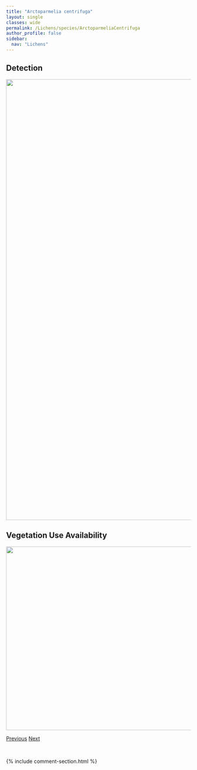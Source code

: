 ```yaml
---
title: "Arctoparmelia centrifuga"
layout: single
classes: wide
permalink: /Lichens/species/ArctoparmeliaCentrifuga
author_profile: false
sidebar:
  nav: "Lichens"
---
```


<h2>Detection</h2>

<a href="https://drive.google.com/uc?export=view&id=1z5KR1HZH1_uK1O_eNJxD7EH7Cg77_TOV">
<img src="https://drive.google.com/uc?export=view&id=1z5KR1HZH1_uK1O_eNJxD7EH7Cg77_TOV" height = "1200" width = "800">
</a>


<h2>Vegetation Use Availability</h2>

<a href="https://drive.google.com/uc?export=view&id=1M-uTo8IKwPfblw8FxlGhRDMUHxh6Mb9t">
<img src="https://drive.google.com/uc?export=view&id=1M-uTo8IKwPfblw8FxlGhRDMUHxh6Mb9t" height = "500" width = "1000">
</a>


<a href="/DevelopmentWebsite/Lichens/species/ArctomiaDelicatula" class="pagination--pager" title="Arctomia delicatula">Previous</a> <a href="/DevelopmentWebsite/Lichens/species/ArctoparmeliaIncurva" class="pagination--pager" title="Arctoparmelia incurva">Next</a>

<p>&nbsp;</p>

{% include comment-section.html %}

